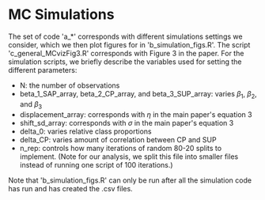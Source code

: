 # MC Simulations
The set of code 'a_*' corresponds with different simulations settings we consider, which we then plot figures for in 'b_simulation_figs.R'. The script 'c_general_MCvizFig3.R' corresponds with Figure 3 in the paper. For the simulation scripts, we briefly describe the variables used for setting the different parameters:
* N: the number of observations
* beta_1_SAP_array, beta_2_CP_array, and beta_3_SUP_array: varies $\beta_1$, $\beta_2$, and $\beta_3$
* displacement_array: corresponds with $\eta$ in the main paper's equation 3
* shift_sd_array: corresponds with $\sigma$ in the main paper's equation 3
* delta_0: varies relative class proportions
* delta_CP: varies amount of correlation between CP and SUP
* n_rep: controls how many iterations of random 80-20 splits to implement. (Note for our analysis, we split this file into smaller files instead of running one script of 100 iterations.)

Note that 'b_simulation_figs.R' can only be run after all the simulation code has run and has created the .csv files.


